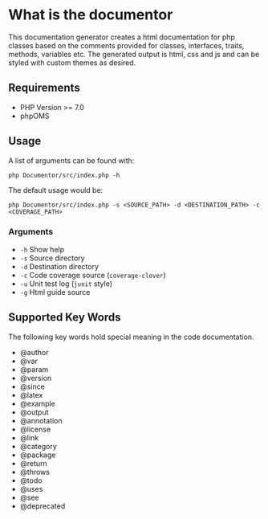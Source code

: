 # What is the documentor

This documentation generator creates a html documentation for php classes based on the comments provided for classes, interfaces, traits, methods, variables etc. The generated output is html, css and js and can be styled with custom themes as desired.

## Requirements

* PHP Version >= 7.0
* phpOMS

## Usage

A list of arguments can be found with:

```
php Documentor/src/index.php -h
```

The default usage would be:

```
php Documentor/src/index.php -s <SOURCE_PATH> -d <DESTINATION_PATH> -c <COVERAGE_PATH>
```

### Arguments

* `-h` Show help
* `-s` Source directory
* `-d` Destination directory
* `-c` Code coverage source (`coverage-clover`)
* `-u` Unit test log (`junit` style)
* `-g` Html guide source

## Supported Key Words

The following key words hold special meaning in the code documentation.

* @author
* @var
* @param
* @version
* @since
* @latex
* @example
* @output
* @annotation
* @license
* @link
* @category
* @package
* @return
* @throws
* @todo
* @uses
* @see
* @deprecated